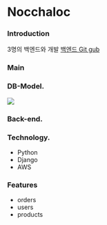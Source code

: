 # Nocchaloc
### Introduction
3명의 백엔드와 개발
[백엔드 Git gub](https://github.com/SJPARK512/nocchaloc)

### Main
### DB-Model.
![](https://images.velog.io/images/tmvpdlaos/post/79a8b889-0c21-4ee7-9060-2b20c84560b1/%E1%84%89%E1%85%B3%E1%84%8F%E1%85%B3%E1%84%85%E1%85%B5%E1%86%AB%E1%84%89%E1%85%A3%E1%86%BA%202021-07-18%20%E1%84%8B%E1%85%A9%E1%84%92%E1%85%AE%201.31.39.png)
### Back-end.

### Technology.
- Python
- Django
- AWS
### Features
- orders
- users
- products
